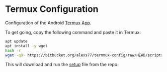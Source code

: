 # Termux Configuration

Configuration of the Android [Termux](http://termux.com/) [App](https://play.google.com/store/apps/details?id=com.termux).

To get going, copy the following command and paste it in Termux:


```bash
apt update
apt install -y wget
hash -r
wget -qO- https://bitbucket.org/alexs77/termmux-config/raw/HEAD/scripts/setup.sh | busybox ash -x
```

This will download and run the [setup](scripts/setup.sh) file from the repo.